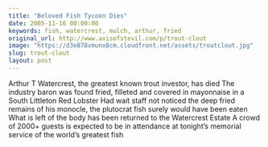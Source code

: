 ```yaml
---
title: "Beloved Fish Tycoon Dies"
date: 2005-11-16 00:00:00
keywords: fish, watercrest, mulch, arthur, fried
original_url: http://www.axisofstevil.com/p/trout-clout
image: "https://d3e878vmunx8cm.cloudfront.net/assets/troutclout.jpg"
slug: trout-clout
layout: post
---
```


Arthur T Watercrest, the greatest known trout investor, has died The industry baron was found fried, filleted and covered in mayonnaise in a South Littleton Red Lobster Had wait staff not noticed the deep fried remains of his monocle, the plutocrat fish surely would have been eaten What is left of the body has been returned to the Watercrest Estate A crowd of 2000+ guests is expected to be in attendance at tonight’s memorial service of the world’s greatest fish

